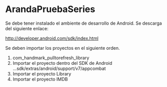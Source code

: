 ArandaPruebaSeries
==================

Se debe tener instalado el ambiente de desarrollo de Android. Se descarga del siguiente enlace:

http://developer.android.com/sdk/index.html

Se deben importar los proyectos en el siguiente orden.

1. com_handmark_pulltorefresh_library
2. Importar el proyecto dentro del SDK de Android ...sdk/extras/android/support/v7/appcombat
3. Importar el proyecto Library
4. Importar el proyecto IMDB
